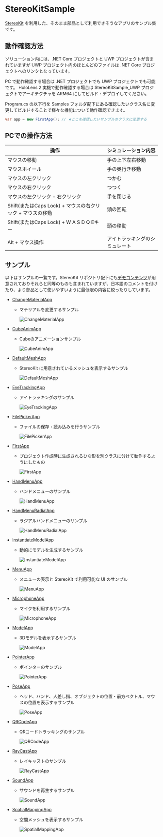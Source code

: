 # StereoKitSample

[StereoKit](https://github.com/maluoi/StereoKit) を利用した、そのまま部品として利用できそうなアプリのサンプル集です。

## 動作確認方法
ソリューション内には、.NET Core プロジェクトと UWP プロジェクトが含まれていますが UWP プロジェクト内のほとんどのファイルは .NET Core プロジェクトへのリンクとなっています。

PC で動作確認する場合は .NET プロジェクトでも UWP プロジェクトでも可能です。
HoloLens 2 実機で動作確認する場合は StereoKitSample_UWP プロジェクトでアーキテクチャを ARM64 にしてビルド・デプロイしてください。

Program.cs の以下行を Samples フォルダ配下にある確認したいクラス名に変更してビルドすることで様々な機能について動作確認できます。

``` cs
var app = new FirstApp(); // ★ここを確認したいサンプルのクラスに変更する
```

## PCでの操作方法

| 操作 | シミュレーション内容 |
----|---- 
| マウスの移動 | 手の上下左右移動 |
| マウスホイール | 手の奥行き移動 |
| マウスの左クリック | つかむ |
| マウスの右クリック | つつく |
| マウスの左クリック + 右クリック | 手を閉じる |
| Shift(またはCaps Lock) + マウスの右クリック + マウスの移動 | 頭の回転 |
| Shift(またはCaps Lock) + W A S D Q Eキー | 頭の移動 |
| Alt + マウス操作 | アイトラッキングのシミュレート |

## サンプル

以下はサンプルの一覧です。StereoKit リポジトリ配下にも[デモコンテンツ](https://github.com/maluoi/StereoKit/tree/master/Examples)が用意されておりそれらと同等のものも含まれていますが、日本語のコメントを付けたり、より部品として使いやすいように最低限の内容に絞ったりしています。

- [ChangeMaterialApp](./StereoKitSample/StereoKitSample/Samples/ChangeMaterialApp.cs)
  - マテリアルを変更するサンプル

    ![ChangeMaterialApp](./docs/img/ChangeMaterialApp.png)

- [CubeAnimApp](./StereoKitSample/StereoKitSample/Samples/CubeAnimApp.cs)
  - Cubeのアニメーションサンプル

    ![CubeAnimApp](./docs/img/CubeAnimApp.png)

- [DefaultMeshApp](./StereoKitSample/StereoKitSample/Samples/DefaultMeshApp.cs)
  - StereoKit に用意されているメッシュを表示するサンプル

    ![DefaultMeshApp](./docs/img/DefaultMeshApp.png)

- [EyeTrackingApp](./StereoKitSample/StereoKitSample/Samples/EyeTrackingApp.cs)
  - アイトラッキングのサンプル

    ![EyeTrackingApp](./docs/img/EyeTrackingApp.png)

- [FilePickerApp](./StereoKitSample/StereoKitSample/Samples/FilePickerApp.cs)
  - ファイルの保存・読み込みを行うサンプル

    ![FilePickerApp](./docs/img/FilePickerApp.png)

- [FirstApp](./StereoKitSample/StereoKitSample/Samples/FirstApp.cs)
  - プロジェクト作成時に生成されるひな形を別クラスに分けて動作するようにしたもの

    ![FirstApp](./docs/img/FirstApp.png)

- [HandMenuApp](./StereoKitSample/StereoKitSample/Samples/HandMenuApp.cs)
  - ハンドメニューのサンプル

    ![HandMenuApp](./docs/img/HandMenuApp.jpg)

- [HandMenuRadialApp](./StereoKitSample/StereoKitSample/Samples/HandMenuRadialApp.cs)
  - ラジアルハンドメニューのサンプル

    ![HandMenuRadialApp](./docs/img/HandMenuRadialApp.jpg)

- [InstantiateModelApp](./StereoKitSample/StereoKitSample/Samples/InstantiateModelApp.cs)
  - 動的にモデルを生成するサンプル

    ![InstantiateModelApp](./docs/img/InstantiateModelApp.png)

- [MenuApp](./StereoKitSample/StereoKitSample/Samples/MenuApp.cs)
  - メニューの表示と StereoKit で利用可能な UI のサンプル

    ![MenuApp](./docs/img/MenuApp.png)

- [MicrophoneApp](./StereoKitSample/StereoKitSample/Samples/MicrophoneApp.cs)
  - マイクを利用するサンプル

    ![MicrophoneApp](./docs/img/MicrophoneApp.png)

- [ModelApp](./StereoKitSample/StereoKitSample/Samples/ModelApp.cs)
  - 3Dモデルを表示するサンプル

    ![ModelApp](./docs/img/ModelApp.png)

- [PointerApp](./StereoKitSample/StereoKitSample/Samples/PointerApp.cs)
  - ポインターのサンプル

    ![PointerApp](./docs/img/PointerApp.jpg)

- [PoseApp](./StereoKitSample/StereoKitSample/Samples/PoseApp.cs)
  - ヘッド、ハンド、人差し指、オブジェクトの位置・前方ベクトル、マウスの位置を表示するサンプル

    ![PoseApp](./docs/img/PoseApp.png)

- [QRCodeApp](./StereoKitSample/StereoKitSample/Samples/QRCodeApp.cs)
  - QRコードトラッキングのサンプル

    ![QRCodeApp](./docs/img/QRCodeApp.jpg)

- [RayCastApp](./StereoKitSample/StereoKitSample/Samples/RayCastApp.cs)
  - レイキャストのサンプル

    ![RayCastApp](./docs/img/RayCastApp.png)

- [SoundApp](./StereoKitSample/StereoKitSample/Samples/SoundApp.cs)
  - サウンドを再生するサンプル

    ![SoundApp](./docs/img/SoundApp.png)

- [SpatialMappingApp](./StereoKitSample/StereoKitSample/Samples/SpatialMappingApp.cs)
  - 空間メッシュを表示するサンプル

    ![SpatialMappingApp](./docs/img/SpatialMappingApp.jpg)
